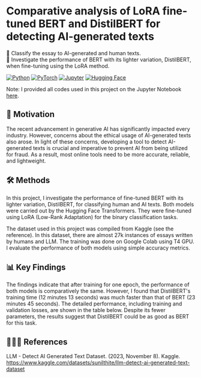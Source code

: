 # Comparative analysis of LoRA fine-tuned BERT and DistilBERT for detecting AI-generated texts

📝 Classify the essay to AI-generated and human texts. <br>
🤖 Investigate the performance of BERT with its lighter variation, DistilBERT, when fine-tuning using the LoRA method.

[![Python](https://img.shields.io/static/v1?message=Python&logo=python&labelColor=5c5c5c&color=3776AB&logoColor=white&label=%20)](https://www.python.org/)
[![PyTorch](https://img.shields.io/static/v1?message=PyTorch&logo=pytorch&labelColor=5c5c5c&color=EE4C2C&logoColor=white&label=%20)](https://pytorch.org/)
[![Jupyter](https://img.shields.io/static/v1?message=Jupyter&logo=jupyter&labelColor=5c5c5c&color=F37626&logoColor=white&label=%20)](https://jupyter.org/)
[![Hugging Face](https://img.shields.io/static/v1?message=Hugging%20Face&logo=huggingface&labelColor=5c5c5c&color=FF6F00&logoColor=white&label=%20)](https://huggingface.co/)

Note: I provided all codes used in this project on the Jupyter Notebook [here](https://github.com/phanuphatsrisukhawasu/detecting-ai-generated-texts-with-distilbert/blob/76f7ea5319a5ff65f0ceda2200ca353bda064fc9/distilbert_lora_ft.ipynb).

## 🔎 Motivation

The recent advancement in generative AI has significantly impacted every industry. However, concerns about the ethical usage of AI-generated texts also arose. In light of these concerns, developing a tool to detect AI-generated texts is crucial and imperative to prevent AI from being utilized for fraud. As a result, most online tools need to be more accurate, reliable, and lightweight.

## 🛠️ Methods

In this project, I investigate the performance of fine-tuned BERT with its lighter variation, DistilBERT, for classifying human and AI texts. Both models were carried out by the Hugging Face Transformers. They were fine-tuned using LoRA (Low-Rank Adaptation) for the binary classification tasks.

The dataset used in this project was compiled from Kaggle (see the reference). In this dataset, there are almost 27k instances of essays written by humans and LLM. The training was done on Google Colab using T4 GPU. I evaluate the performance of both models using simple accuracy metrics.

## 📊 Key Findings

The findings indicate that after training for one epoch, the performance of both models is comparatively the same. However, I found that DistilBERT's training time (12 minutes 13 seconds) was much faster than that of BERT (23 minutes 45 seconds). The detailed performance, including training and validation losses, are shown in the table below. Despite its fewer parameters, the results suggest that DistilBERT could be as good as BERT for this task.

## **🧑🏻‍🏫 References**

LLM - Detect AI Generated Text Dataset. (2023, November 8). Kaggle. https://www.kaggle.com/datasets/sunilthite/llm-detect-ai-generated-text-dataset
